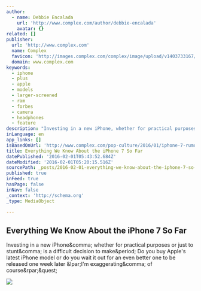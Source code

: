 ```yaml
---
author:
  - name: Debbie Encalada
    url: 'http://www.complex.com/author/debbie-encalada'
    avatar: {}
related: []
publisher:
  url: 'http://www.complex.com'
  name: Complex
  favicon: 'http://images.complex.com/complex/image/upload/v1403733167/favicon.ico'
  domain: www.complex.com
keywords:
  - iphone
  - plus
  - apple
  - models
  - larger-screened
  - ram
  - forbes
  - camera
  - headphones
  - feature
description: "Investing in a new iPhone, whether for practical purposes or just to stunt, is a difficult decision to make. Do you buy Apple's latest iPhone model or do you wait it out for an even better one to be released one week later (I'm exaggerating, of course)?"
inLanguage: en
app_links: []
isBasedOnUrl: 'http://www.complex.com/pop-culture/2016/01/iphone-7-rumored-features'
title: Everything We Know About the iPhone 7 So Far
datePublished: '2016-02-01T05:43:52.684Z'
dateModified: '2016-02-01T05:20:15.516Z'
sourcePath: _posts/2016-02-01-everything-we-know-about-the-iphone-7-so-far.md
published: true
inFeed: true
hasPage: false
inNav: false
_context: 'http://schema.org'
_type: MediaObject

---
```

<article style=""><h1>Everything We Know About the iPhone 7 So Far</h1><p>Investing in a new iPhone&amp;comma; whether for practical purposes or just to stunt&amp;comma; is a difficult decision to make&amp;period; Do you buy Apple's latest iPhone model or do you wait it out for an even better one to be released one week later &amp;lpar;I'm exaggerating&amp;comma; of course&amp;rpar;&amp;quest;</p><img src="http://images.complex.com/complex/image/upload/t_article_image/iphone6_coxnwb.jpg" /></article>